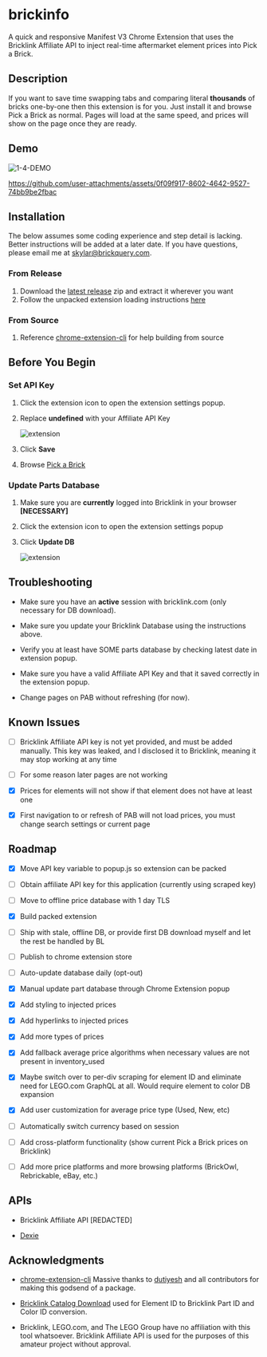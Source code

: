 # brickinfo

A quick and responsive Manifest V3 Chrome Extension that uses the Bricklink Affiliate API to inject real-time aftermarket element prices into Pick a Brick.

## Description

If you want to save time swapping tabs and comparing literal **thousands** of bricks one-by-one then this extension is for you. Just install it and browse Pick a Brick as normal. Pages will load at the same speed, and prices will show on the page once they are ready.

## Demo

![1-4-DEMO](https://github.com/user-attachments/assets/e9abcef9-5bd4-4613-8c9e-cd9443a12ebf)

https://github.com/user-attachments/assets/0f09f917-8602-4642-9527-74bb9be2fbac

## Installation

The below assumes some coding experience and step detail is lacking. Better instructions will be added at a later date. If you have questions, please email me at [skylar@brickquery.com](mailto:skylar@brickquery.com).

### From Release

1. Download the [latest release](https://github.com/skylarshaffer/brickinfo/releases) zip and extract it wherever you want
2. Follow the unpacked extension loading instructions [here](https://developer.chrome.com/docs/extensions/get-started/tutorial/hello-world#load-unpacked)

### From Source

1. Reference [chrome-extension-cli](https://github.com/dutiyesh/chrome-extension-cli) for help building from source

## Before You Begin

### Set API Key

   1. Click the extension icon to open the extension settings popup.
   2. Replace **undefined** with your Affiliate API Key

         ![extension](https://github.com/user-attachments/assets/d3dcde35-ca9f-4860-bda4-4e3847376b04)
      
   3. Click **Save**
   4. Browse [Pick a Brick](https://www.lego.com/en-us/pick-and-build/pick-a-brick)

### Update Parts Database

   1. Make sure you are **currently** logged into Bricklink in your browser **[NECESSARY]**
   2. Click the extension icon to open the extension settings popup
   3. Click **Update DB**

         ![extension](https://github.com/user-attachments/assets/d3dcde35-ca9f-4860-bda4-4e3847376b04)

## Troubleshooting

- Make sure you have an **active** session with bricklink.com (only necessary for DB download).

- Make sure you update your Bricklink Database using the instructions above.

- Verify you at least have SOME parts database by checking latest date in extension popup.

- Make sure you have a valid Affiliate API Key and that it saved correctly in the extension popup.

- Change pages on PAB without refreshing (for now).

## Known Issues

- [ ] Bricklink Affiliate API key is not yet provided, and must be added manually. This key was leaked, and I disclosed it to Bricklink, meaning it may stop working at any time

- [ ] For some reason later pages are not working

- [x] Prices for elements will not show if that element does not have at least one

- [x] First navigation to or refresh of PAB will not load prices, you must change search settings or current page

## Roadmap

- [x] Move API key variable to popup.js so extension can be packed

- [ ] Obtain affiliate API key for this application (currently using scraped key)
 
- [ ] Move to offline price database with 1 day TLS

- [x] Build packed extension
      
- [ ] Ship with stale, offline DB, or provide first DB download myself and let the rest be handled by BL

- [ ] Publish to chrome extension store

- [ ] Auto-update database daily (opt-out)

- [x] Manual update part database through Chrome Extension popup

- [x] Add styling to injected prices

- [x] Add hyperlinks to injected prices

- [x] Add more types of prices

- [x] Add fallback average price algorithms when necessary values are not present in inventory_used

- [x] Maybe switch over to per-div scraping for element ID and eliminate need for LEGO.com GraphQL at all. Would require element to color DB expansion

- [x] Add user customization for average price type (Used, New, etc)

- [ ] Automatically switch currency based on session

- [ ] Add cross-platform functionality (show current Pick a Brick prices on Bricklink)

- [ ] Add more price platforms and more browsing platforms (BrickOwl, Rebrickable, eBay, etc.)

## APIs

- Bricklink Affiliate API [REDACTED]

- [Dexie](https://dexie.org)

## Acknowledgments

- [chrome-extension-cli](https://github.com/dutiyesh/chrome-extension-cli) Massive thanks to [dutiyesh](https://github.com/dutiyesh) and all contributors for making this godsend of a package.

- [Bricklink Catalog Download](https://www.bricklink.com/catalogDownload.asp) used for Element ID to Bricklink Part ID and Color ID conversion.

- Bricklink, LEGO.com, and The LEGO Group have no affiliation with this tool whatsoever. Bricklink Affiliate API is used for the purposes of this amateur project without approval.
